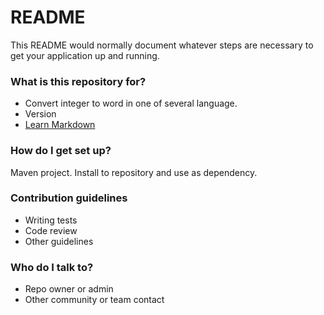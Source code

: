 # README #

This README would normally document whatever steps are necessary to get your application up and running.

### What is this repository for? ###

* Convert integer to word in one of several language.
* Version
* [Learn Markdown](https://bitbucket.org/tutorials/markdowndemo)

### How do I get set up? ###
Maven project. Install to repository and use as dependency.

### Contribution guidelines ###

* Writing tests
* Code review
* Other guidelines

### Who do I talk to? ###

* Repo owner or admin
* Other community or team contact